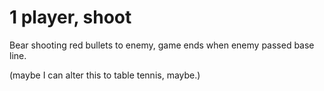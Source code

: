 # 1 player, shoot

Bear shooting red bullets to enemy, game ends when enemy passed base line.

(maybe I can alter this to table tennis, maybe.)
